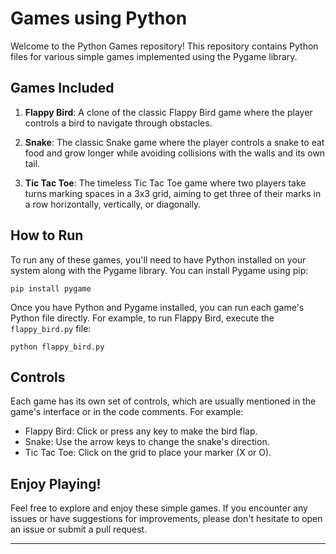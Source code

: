 # Games using Python

Welcome to the Python Games repository! This repository contains Python files for various simple games implemented using the Pygame library.

## Games Included

1. **Flappy Bird**: A clone of the classic Flappy Bird game where the player controls a bird to navigate through obstacles.
   
2. **Snake**: The classic Snake game where the player controls a snake to eat food and grow longer while avoiding collisions with the walls and its own tail.
   
3. **Tic Tac Toe**: The timeless Tic Tac Toe game where two players take turns marking spaces in a 3x3 grid, aiming to get three of their marks in a row horizontally, vertically, or diagonally.

## How to Run

To run any of these games, you'll need to have Python installed on your system along with the Pygame library. You can install Pygame using pip:

```
pip install pygame
```

Once you have Python and Pygame installed, you can run each game's Python file directly. For example, to run Flappy Bird, execute the `flappy_bird.py` file:

```
python flappy_bird.py
```

## Controls

Each game has its own set of controls, which are usually mentioned in the game's interface or in the code comments. For example:

- Flappy Bird: Click or press any key to make the bird flap.
- Snake: Use the arrow keys to change the snake's direction.
- Tic Tac Toe: Click on the grid to place your marker (X or O).

## Enjoy Playing!

Feel free to explore and enjoy these simple games. If you encounter any issues or have suggestions for improvements, please don't hesitate to open an issue or submit a pull request.

---
